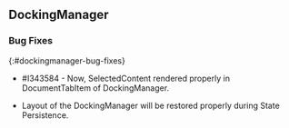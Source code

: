 ## DockingManager

### Bug Fixes
{:#dockingmanager-bug-fixes}

* \#I343584 - Now, SelectedContent rendered properly in DocumentTabItem of DockingManager.

* Layout of the DockingManager will be restored properly during State Persistence.